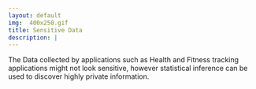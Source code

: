 ```yaml
---
layout: default
img:  400x250.gif
title: Sensitive Data
description: |
---
```


The Data collected by applications such as Health and Fitness tracking applications might not look sensitive, however statistical inference can be used to discover highly private information.
